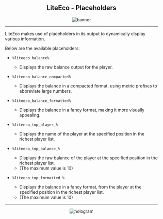 <div style="text-align: center;">

## LiteEco - Placeholders

![banner](https://user-images.githubusercontent.com/9441083/215228544-29c3bfa3-f67f-4f9d-8510-bde3f133018e.jpg)

</div>

---

LiteEco makes use of placeholders in its output to dynamically display various information.

Below are the available placeholders:

- `%liteeco_balance%`
    - Displays the raw balance output for the player.


- `%liteeco_balance_compacted%`
    - Displays the balance in a compacted format, using metric prefixes to abbreviate large numbers.


- `%liteeco_balance_formatted%`
    - Displays the balance in a fancy format, making it more visually appealing.


- `%liteeco_top_player_%`
    - Displays the name of the player at the specified position in the richest player list.


- `%liteeco_top_balance_%`
    - Displays the raw balance of the player at the specified position in the richest player list.
    - (The maximum value is 10)

- `%liteeco_top_formatted_%`
    - Displays the balance in a fancy format, from the player at the specified position in the richest player list.
    - (The maximum value is 10)

---

<div style="text-align: center;">

![hologram](https://user-images.githubusercontent.com/9441083/170329930-9e457436-fd89-4fde-ab19-0dbc843d12bd.png)

</div>
